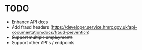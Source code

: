 # TODO

 * Enhance API docs
 * Add fraud headers (https://developer.service.hmrc.gov.uk/api-documentation/docs/fraud-prevention)
 * ~~Support multiple employments~~
 * Support other API's / endpoints
